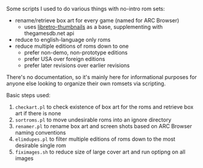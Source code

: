 Some scripts I used to do various things with no-intro rom sets:

- rename/retrieve box art for every game (named for ARC Browser)
  - uses [libretro-thumbnails](https://github.com/libretro/libretro-thumbnails) as a base, supplementing with thegamesdb.net api
- reduce to english-language only roms
- reduce multiple editions of roms down to one
  - prefer non-demo, non-prototype editions
  - prefer USA over foreign editions
  - prefer later revisions over earlier revisions

There's no documentation, so it's mainly here for informational purposes for anyone else looking to organize their own romsets via scripting.

Basic steps used:

1. `checkart.pl` to check existence of box art for the roms and retrieve box art if there is none
2. `sortroms.pl` to move undesirable roms into an ignore directory
3. `renamer.pl` to rename box art and screen shots based on ARC Browser naming conventions
4. `elimdupes.pl` to filter multiple editions of roms down to the most desirable single rom
5. `fiximages.sh` to reduce size of large cover art and run optipng on all images
